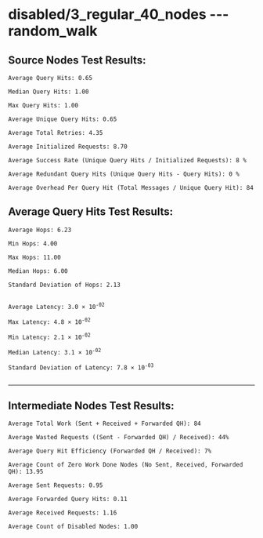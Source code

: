# disabled/3_regular_40_nodes --- random_walk
## Source Nodes Test Results:
	Average Query Hits: 0.65

	Median Query Hits: 1.00

	Max Query Hits: 1.00

	Average Unique Query Hits: 0.65

	Average Total Retries: 4.35

	Average Initialized Requests: 8.70

	Average Success Rate (Unique Query Hits / Initialized Requests): 8 %

	Average Redundant Query Hits (Unique Query Hits - Query Hits): 0 %

	Average Overhead Per Query Hit (Total Messages / Unique Query Hit): 84



## Average Query Hits Test Results:
<pre><code>Average Hops: 6.23

Min Hops: 4.00

Max Hops: 11.00

Median Hops: 6.00

Standard Deviation of Hops: 2.13


Average Latency: 3.0 × 10<sup>-02</sup>

Max Latency: 4.8 × 10<sup>-02</sup>

Min Latency: 2.1 × 10<sup>-02</sup>

Median Latency: 3.1 × 10<sup>-02</sup>

Standard Deviation of Latency: 7.8 × 10<sup>-03</sup>

</code></pre>

---------------------------------------------
## Intermediate Nodes Test Results:

	Average Total Work (Sent + Received + Forwarded QH): 84

	Average Wasted Requests ((Sent - Forwarded QH) / Received): 44%

	Average Query Hit Efficiency (Forwarded QH / Received): 7%

	Average Count of Zero Work Done Nodes (No Sent, Received, Forwarded QH): 13.95

	Average Sent Requests: 0.95

	Average Forwarded Query Hits: 0.11

	Average Received Requests: 1.16

	Average Count of Disabled Nodes: 1.00

